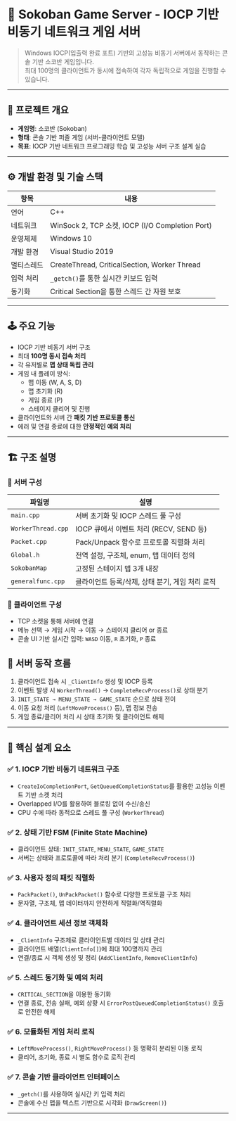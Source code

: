 
# 🧱 Sokoban Game Server - IOCP 기반 비동기 네트워크 게임 서버

> Windows IOCP(입출력 완료 포트) 기반의 고성능 비동기 서버에서 동작하는 콘솔 기반 소코반 게임입니다.  
> 최대 100명의 클라이언트가 동시에 접속하여 각자 독립적으로 게임을 진행할 수 있습니다.

---

## 📌 프로젝트 개요

- **게임명**: 소코반 (Sokoban)
- **형태**: 콘솔 기반 퍼즐 게임 (서버-클라이언트 모델)
- **목표**: IOCP 기반 네트워크 프로그래밍 학습 및 고성능 서버 구조 설계 실습

---

## ⚙️ 개발 환경 및 기술 스택

| 항목          | 내용                                               |
|---------------|----------------------------------------------------|
| 언어          | C++                                                |
| 네트워크      | WinSock 2, TCP 소켓, IOCP (I/O Completion Port)    |
| 운영체제      | Windows 10                                        |
| 개발 환경     | Visual Studio 2019                                 |
| 멀티스레드    | CreateThread, CriticalSection, Worker Thread       |
| 입력 처리     | `_getch()`를 통한 실시간 키보드 입력               |
| 동기화        | Critical Section을 통한 스레드 간 자원 보호        |

---

## 🕹 주요 기능

- IOCP 기반 비동기 서버 구조
- 최대 **100명 동시 접속 처리**
- 각 유저별로 **맵 상태 독립 관리**
- 게임 내 플레이 방식:
  - 맵 이동 (W, A, S, D)
  - 맵 초기화 (R)
  - 게임 종료 (P)
  - 스테이지 클리어 및 진행
- 클라이언트와 서버 간 **패킷 기반 프로토콜 통신**
- 에러 및 연결 종료에 대한 **안정적인 예외 처리**

---

## 🏗 구조 설명

### 📁 서버 구성

| 파일명           | 설명                                          |
|------------------|-----------------------------------------------|
| `main.cpp`       | 서버 초기화 및 IOCP 스레드 풀 구성             |
| `WorkerThread.cpp`| IOCP 큐에서 이벤트 처리 (RECV, SEND 등)       |
| `Packet.cpp`     | Pack/Unpack 함수로 프로토콜 직렬화 처리        |
| `Global.h`       | 전역 설정, 구조체, enum, 맵 데이터 정의        |
| `SokobanMap`     | 고정된 스테이지 맵 3개 내장                    |
| `generalfunc.cpp`| 클라이언트 등록/삭제, 상태 분기, 게임 처리 로직 |


### 📁 클라이언트 구성

- TCP 소켓을 통해 서버에 연결
- 메뉴 선택 → 게임 시작 → 이동 → 스테이지 클리어 or 종료
- 콘솔 UI 기반 실시간 입력: `WASD` 이동, `R` 초기화, `P` 종료


## 🔁 서버 동작 흐름

1. 클라이언트 접속 시 `_ClientInfo` 생성 및 IOCP 등록
2. 이벤트 발생 시 `WorkerThread()` → `CompleteRecvProcess()`로 상태 분기
3. `INIT_STATE → MENU_STATE → GAME_STATE` 순으로 상태 전이
4. 이동 요청 처리 (`LeftMoveProcess()` 등), 맵 정보 전송
5. 게임 종료/클리어 처리 시 상태 초기화 및 클라이언트 해제

---

## 🧠 핵심 설계 요소

### ✅ 1. IOCP 기반 비동기 네트워크 구조
- `CreateIoCompletionPort`, `GetQueuedCompletionStatus`를 활용한 고성능 이벤트 기반 소켓 처리
- Overlapped I/O를 활용하여 블로킹 없이 수신/송신
- CPU 수에 따라 동적으로 스레드 풀 구성 (`WorkerThread`)

### ✅ 2. 상태 기반 FSM (Finite State Machine)
- 클라이언트 상태: `INIT_STATE`, `MENU_STATE`, `GAME_STATE`
- 서버는 상태와 프로토콜에 따라 처리 분기 (`CompleteRecvProcess()`)

### ✅ 3. 사용자 정의 패킷 직렬화
- `PackPacket()`, `UnPackPacket()` 함수로 다양한 프로토콜 구조 처리
- 문자열, 구조체, 맵 데이터까지 안전하게 직렬화/역직렬화

### ✅ 4. 클라이언트 세션 정보 객체화
- `_ClientInfo` 구조체로 클라이언트별 데이터 및 상태 관리
- 클라이언트 배열(`ClientInfo[]`)에 최대 100명까지 관리
- 연결/종료 시 객체 생성 및 정리 (`AddClientInfo`, `RemoveClientInfo`)

### ✅ 5. 스레드 동기화 및 예외 처리
- `CRITICAL_SECTION`을 이용한 동기화
- 연결 종료, 전송 실패, 예외 상황 시 `ErrorPostQueuedCompletionStatus()` 호출로 안전한 해제

### ✅ 6. 모듈화된 게임 처리 로직
- `LeftMoveProcess()`, `RightMoveProcess()` 등 명확히 분리된 이동 로직
- 클리어, 초기화, 종료 시 별도 함수로 로직 관리

### ✅ 7. 콘솔 기반 클라이언트 인터페이스
- `_getch()`를 사용하여 실시간 키 입력 처리
- 콘솔에 수신 맵을 텍스트 기반으로 시각화 (`DrawScreen()`)

---



